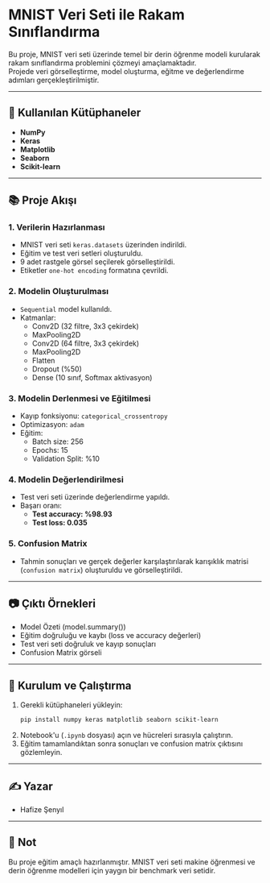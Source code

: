 # MNIST Veri Seti ile Rakam Sınıflandırma

Bu proje, MNIST veri seti üzerinde temel bir derin öğrenme modeli kurularak rakam sınıflandırma problemini çözmeyi amaçlamaktadır.  
Projede veri görselleştirme, model oluşturma, eğitme ve değerlendirme adımları gerçekleştirilmiştir.

---

## 🧩 Kullanılan Kütüphaneler
- **NumPy**
- **Keras**
- **Matplotlib**
- **Seaborn**
- **Scikit-learn**

---

## 📚 Proje Akışı

### 1. Verilerin Hazırlanması
- MNIST veri seti `keras.datasets` üzerinden indirildi.
- Eğitim ve test veri setleri oluşturuldu.
- 9 adet rastgele görsel seçilerek görselleştirildi.
- Etiketler `one-hot encoding` formatına çevrildi.

### 2. Modelin Oluşturulması
- `Sequential` model kullanıldı.
- Katmanlar:
  - Conv2D (32 filtre, 3x3 çekirdek)
  - MaxPooling2D
  - Conv2D (64 filtre, 3x3 çekirdek)
  - MaxPooling2D
  - Flatten
  - Dropout (%50)
  - Dense (10 sınıf, Softmax aktivasyon)

### 3. Modelin Derlenmesi ve Eğitilmesi
- Kayıp fonksiyonu: `categorical_crossentropy`
- Optimizasyon: `adam`
- Eğitim:
  - Batch size: 256
  - Epochs: 15
  - Validation Split: %10

### 4. Modelin Değerlendirilmesi
- Test veri seti üzerinde değerlendirme yapıldı.
- Başarı oranı:
  - **Test accuracy: %98.93**
  - **Test loss: 0.035**

### 5. Confusion Matrix
- Tahmin sonuçları ve gerçek değerler karşılaştırılarak karışıklık matrisi (`confusion matrix`) oluşturuldu ve görselleştirildi.

---

## 📷 Çıktı Örnekleri

- Model Özeti (model.summary())
- Eğitim doğruluğu ve kaybı (loss ve accuracy değerleri)
- Test veri seti doğruluk ve kayıp sonuçları
- Confusion Matrix görseli

---

## 📝 Kurulum ve Çalıştırma

1. Gerekli kütüphaneleri yükleyin:
    ```bash
    pip install numpy keras matplotlib seaborn scikit-learn
    ```
2. Notebook'u (`.ipynb` dosyası) açın ve hücreleri sırasıyla çalıştırın.
3. Eğitim tamamlandıktan sonra sonuçları ve confusion matrix çıktısını gözlemleyin.

---

## ✍️ Yazar
- Hafize Şenyıl

---

## 📢 Not
Bu proje eğitim amaçlı hazırlanmıştır. MNIST veri seti makine öğrenmesi ve derin öğrenme modelleri için yaygın bir benchmark veri setidir.


